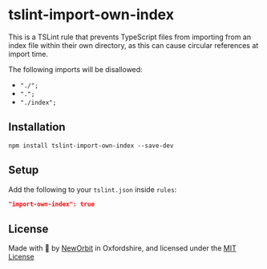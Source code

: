 # tslint-import-own-index

This is a TSLint rule that prevents TypeScript files from importing from an index file within their own directory, as this can cause circular references at import time.

The following imports will be disallowed:

- `"./";`
- `".";`
- `"./index";`

## Installation

`npm install tslint-import-own-index --save-dev`

## Setup

Add the following to your `tslint.json` inside `rules`:

```json
"import-own-index": true
```

## License

Made with :sparkling_heart: by [NewOrbit](https://www.neworbit.co.uk/) in Oxfordshire, and licensed under the [MIT License](LICENSE)
